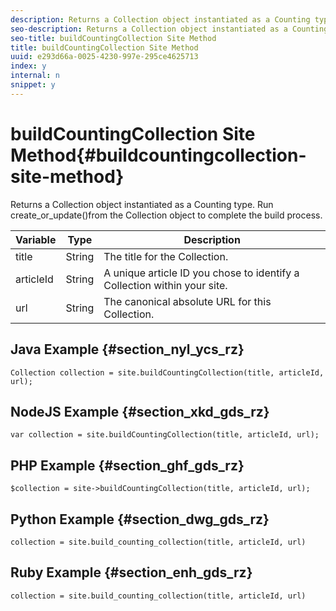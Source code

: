 ```yaml
---
description: Returns a Collection object instantiated as a Counting type. Run create_or_update()from the Collection object to complete the build process.
seo-description: Returns a Collection object instantiated as a Counting type. Run create_or_update()from the Collection object to complete the build process.
seo-title: buildCountingCollection Site Method
title: buildCountingCollection Site Method
uuid: e293d66a-0025-4230-997e-295ce4625713
index: y
internal: n
snippet: y
---
```


# buildCountingCollection Site Method{#buildcountingcollection-site-method}

Returns a Collection object instantiated as a Counting type. Run create_or_update()from the Collection object to complete the build process.

|Variable|Type|Description|
|--- |--- |--- |
|title|String|The title for the Collection.|
|articleId|String|A unique article ID you chose to identify a Collection within your site.|
|url|String|The canonical absolute URL for this Collection.|

## Java Example {#section_nyl_ycs_rz}

```
Collection collection = site.buildCountingCollection(title, articleId, url); 

```

## NodeJS Example {#section_xkd_gds_rz}

```
var collection = site.buildCountingCollection(title, articleId, url); 

```

## PHP Example {#section_ghf_gds_rz}

```
$collection = site->buildCountingCollection(title, articleId, url); 

```

## Python Example {#section_dwg_gds_rz}

```
collection = site.build_counting_collection(title, articleId, url) 

```

## Ruby Example {#section_enh_gds_rz}

```
collection = site.build_counting_collection(title, articleId, url) 

```

